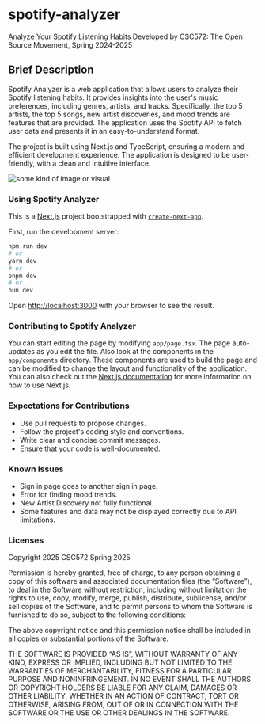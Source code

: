 # spotify-analyzer

Analyze Your Spotify Listening Habits
Developed by CSC572: The Open Source Movement, Spring 2024-2025

## Brief Description

Spotify Analyzer is a web application that allows users to analyze their Spotify listening habits. It provides insights into the user's music preferences, including genres, artists, and tracks. Specifically, the top 5 artists, the top 5 songs, new artist discoveries, and mood trends are features that are provided. The application uses the Spotify API to fetch user data and presents it in an easy-to-understand format.

The project is built using Next.js and TypeScript, ensuring a modern and efficient development experience. The application is designed to be user-friendly, with a clean and intuitive interface.

![some kind of image or visual](https://via.placeholder.com/600x400.png?text=Spotify+Analyzer)

### Using Spotify Analyzer

This is a [Next.js](https://nextjs.org) project bootstrapped with [`create-next-app`](https://nextjs.org/docs/app/api-reference/cli/create-next-app).

First, run the development server:

```bash
npm run dev
# or
yarn dev
# or
pnpm dev
# or
bun dev
```

Open [http://localhost:3000](http://localhost:3000) with your browser to see the result.

### Contributing to Spotify Analyzer

You can start editing the page by modifying `app/page.tsx`. The page auto-updates as you edit the file.
Also look at the components in the `app/components` directory. These components are used to build the page and can be modified to change the layout and functionality of the application.
You can also check out the [Next.js documentation](https://nextjs.org/docs) for more information on how to use Next.js.

### Expectations for Contributions

- Use pull requests to propose changes.
- Follow the project's coding style and conventions.
- Write clear and concise commit messages.
- Ensure that your code is well-documented.

### Known Issues

- Sign in page goes to another sign in page.
- Error for finding mood trends.
- New Artist Discovery not fully functional.
- Some features and data may not be displayed correctly due to API limitations.

### Licenses
Copyright 2025 CSC572 Spring 2025

Permission is hereby granted, free of charge, to any person obtaining a copy 
of this software and associated documentation files (the “Software”), to deal 
in the Software without restriction, including without limitation the rights 
to use, copy, modify, merge, publish, distribute, sublicense, and/or sell 
copies of the Software, and to permit persons to whom the Software is furnished 
to do so, subject to the following conditions:

The above copyright notice and this permission notice shall be included in all 
copies or substantial portions of the Software.

THE SOFTWARE IS PROVIDED “AS IS”, WITHOUT WARRANTY OF ANY KIND, EXPRESS OR 
IMPLIED, INCLUDING BUT NOT LIMITED TO THE WARRANTIES OF MERCHANTABILITY, FITNESS 
FOR A PARTICULAR PURPOSE AND NONINFRINGEMENT. IN NO EVENT SHALL THE AUTHORS OR 
COPYRIGHT HOLDERS BE LIABLE FOR ANY CLAIM, DAMAGES OR OTHER LIABILITY, WHETHER 
IN AN ACTION OF CONTRACT, TORT OR OTHERWISE, ARISING FROM, OUT OF OR IN CONNECTION 
WITH THE SOFTWARE OR THE USE OR OTHER DEALINGS IN THE SOFTWARE.